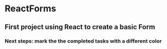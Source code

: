 # ReactForms
## First project using React to create a basic Form
### Next steps: mark the the completed tasks with a different color
